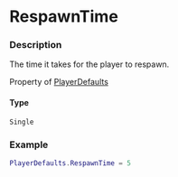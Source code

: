 # RespawnTime

### Description

The time it takes for the player to respawn.

Property of [PlayerDefaults](/classes/PlayerDefaults/)

#### Type

`Single`

### Example

```lua
PlayerDefaults.RespawnTime = 5
```
